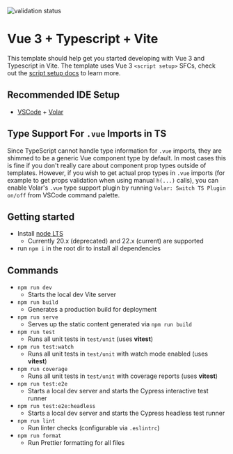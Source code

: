 ![validation status](https://github.com/ChronosMasterOfAllTime/vue-vite-tw-ts/actions/workflows/validate.yml/badge.svg)

# Vue 3 + Typescript + Vite

This template should help get you started developing with Vue 3 and Typescript in Vite. The template uses Vue 3 `<script setup>` SFCs, check out the [script setup docs](https://v3.vuejs.org/api/sfc-script-setup.html#sfc-script-setup) to learn more.

## Recommended IDE Setup

- [VSCode](https://code.visualstudio.com/) + [Volar](https://marketplace.visualstudio.com/items?itemName=johnsoncodehk.volar)

## Type Support For `.vue` Imports in TS

Since TypeScript cannot handle type information for `.vue` imports, they are shimmed to be a generic Vue component type by default. In most cases this is fine if you don't really care about component prop types outside of templates. However, if you wish to get actual prop types in `.vue` imports (for example to get props validation when using manual `h(...)` calls), you can enable Volar's `.vue` type support plugin by running `Volar: Switch TS Plugin on/off` from VSCode command palette.

## Getting started

- Install [node LTS](https://nodejs.org/en/download/)
  - Currently 20.x (deprecated) and 22.x (current) are supported
- run `npm i` in the root dir to install all dependencies

## Commands

- `npm run dev`
  - Starts the local dev Vite server
- `npm run build`
  - Generates a production build for deployment
- `npm run serve`
  - Serves up the static content generated via `npm run build`
- `npm run test`
  - Runs all unit tests in `test/unit` (uses **vitest**)
- `npm run test:watch`
  - Runs all unit tests in `test/unit` with watch mode enabled (uses **vitest**)
- `npm run coverage`
  - Runs all unit tests in `test/unit` with coverage reports (uses **vitest**)
- `npm run test:e2e`
  - Starts a local dev server and starts the Cypress interactive test runner
- `npm run test:e2e:headless`
  - Starts a local dev server and starts the Cypress headless test runner
- `npm run lint`
  - Run linter checks (configurable via `.eslintrc`)
- `npm run format`
  - Run Prettier formatting for all files
